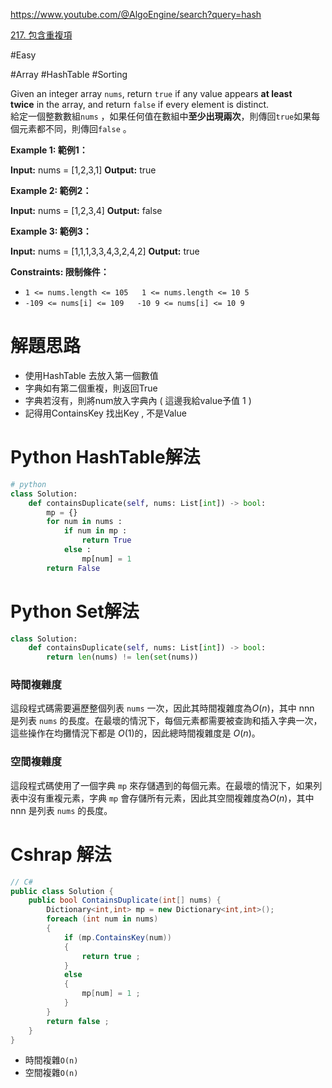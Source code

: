https://www.youtube.com/@AlgoEngine/search?query=hash

[217. 包含重複項](https://leetcode.com/problems/contains-duplicate/)

#Easy

#Array
#HashTable
#Sorting


Given an integer array `nums`, return `true` if any value appears **at least twice** in the array, and return `false` if every element is distinct.  
給定一個整數數組`nums` ，如果任何值在數組中**至少出現兩次**，則傳回`true`如果每個元素都不同，則傳回`false` 。

**Example 1: 範例1：**

**Input:** nums = [1,2,3,1]
**Output:** true

**Example 2: 範例2：**

**Input:** nums = [1,2,3,4]
**Output:** false

**Example 3: 範例3：**

**Input:** nums = [1,1,1,3,3,4,3,2,4,2]
**Output:** true

**Constraints: 限制條件：**

- `1 <= nums.length <= 105   1 <= nums.length <= 10 5`
- `-109 <= nums[i] <= 109   -10 9 <= nums[i] <= 10 9`


# 解題思路
- 使用HashTable 去放入第一個數值
- 字典如有第二個重複，則返回True 
- 字典若沒有，則將num放入字典內 ( 這邊我給value予值 1 )
- 記得用ContainsKey 找出Key , 不是Value 

# Python HashTable解法

```python
# python
class Solution:
    def containsDuplicate(self, nums: List[int]) -> bool:
        mp = {}
        for num in nums :
            if num in mp :
                return True
            else :
                mp[num] = 1
        return False
```
# Python Set解法
```python
class Solution:
    def containsDuplicate(self, nums: List[int]) -> bool:
        return len(nums) != len(set(nums))
```

### 時間複雜度

這段程式碼需要遍歷整個列表 `nums` 一次，因此其時間複雜度為$O(n)$，其中 nnn 是列表 `nums` 的長度。在最壞的情況下，每個元素都需要被查詢和插入字典一次，這些操作在均攤情況下都是 $O(1)$的，因此總時間複雜度是 $O(n)$。

### 空間複雜度

這段程式碼使用了一個字典 `mp` 來存儲遇到的每個元素。在最壞的情況下，如果列表中沒有重複元素，字典 `mp` 會存儲所有元素，因此其空間複雜度為$O(n)$，其中 nnn 是列表 `nums` 的長度。
# Cshrap 解法

```C#
// C#
public class Solution {
    public bool ContainsDuplicate(int[] nums) {
        Dictionary<int,int> mp = new Dictionary<int,int>();
        foreach (int num in nums)
        {
            if (mp.ContainsKey(num))
            {
                return true ; 
            }
            else 
            {
                mp[num] = 1 ;
            } 
        } 
        return false ;
    }
}
```

- 時間複雜`O(n)`
- 空間複雜`O(n)`
